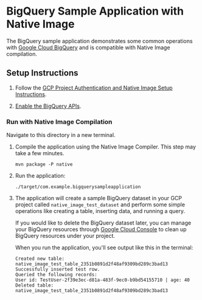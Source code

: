 # BigQuery Sample Application with Native Image

The BigQuery sample application demonstrates some common operations with [Google Cloud BigQuery](https://cloud.google.com/bigquery) and is compatible with Native Image compilation.

## Setup Instructions

1. Follow the [GCP Project Authentication and Native Image Setup Instructions](../../README.md).

2. [Enable the BigQuery APIs](https://console.cloud.google.com/apis/api/bigquery.googleapis.com).

### Run with Native Image Compilation

Navigate to this directory in a new terminal.

1. Compile the application using the Native Image Compiler. This step may take a few minutes.

    ```
    mvn package -P native
    ```
    
2. Run the application:

    ```
    ./target/com.example.bigquerysampleapplication
    ```

3. The application will create a sample BigQuery dataset in your GCP project called `native_image_test_dataset` and perform some simple operations like creating a table, inserting data, and running a query.

    If you would like to delete the BigQuery dataset later, you can manage your BigQuery resources through [Google Cloud Console](https://console.cloud.google.com/bigquery) to clean up BigQuery resources under your project.

    When you run the application, you'll see output like this in the terminal:
    
    ```
    Created new table: native_image_test_table_2351b0891d2f48af9309bd289c3bad13
    Successfully inserted test row.
    Queried the following records: 
    User id: TestUser-2f39e3ec-d81a-483f-9ec0-b9bd54155710 | age: 40
    Deleted table: native_image_test_table_2351b0891d2f48af9309bd289c3bad13
   ```
